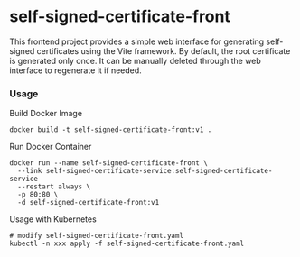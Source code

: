 # self-signed-certificate-front
This frontend project provides a simple web interface for generating self-signed certificates using the Vite framework. By default, the root certificate is generated only once. It can be manually deleted through the web interface to regenerate it if needed.

### Usage

Build Docker Image

```
docker build -t self-signed-certificate-front:v1 .
```

Run Docker Container

```
docker run --name self-signed-certificate-front \
  --link self-signed-certificate-service:self-signed-certificate-service
  --restart always \
  -p 80:80 \
  -d self-signed-certificate-front:v1
```

Usage with Kubernetes

```
# modify self-signed-certificate-front.yaml
kubectl -n xxx apply -f self-signed-certificate-front.yaml
```
